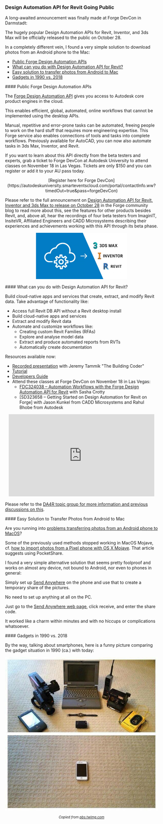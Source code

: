 <head>
<meta http-equiv="Content-Type" content="text/html; charset=utf-8">
<link rel="stylesheet" type="text/css" href="bc.css">
<script src="https://cdn.rawgit.com/google/code-prettify/master/loader/run_prettify.js" type="text/javascript"></script>
<script async src="https://platform.twitter.com/widgets.js" charset="utf-8"></script>
</head>

<!---

- Design Automation API for Revit, Inventor & 3ds Max to release on October 28
  https://forge.autodesk.com/blog/design-automation-api-revit-inventor-3ds-max-release-october-28

- are you running into problems transferring photos from an android phone to macos?
  https://duckduckgo.com/?q=problem+transferring+photos+from+an+android+phone+to+macos&atb=v180-1&ia=images
  some of the previous methods stopped working in mac os mojave, 
  cf. [how to import photos from a Pixel phone with OS X Mojave](https://macintoshhowto.com/phone/how-to-import-photos-from-a-pixel-phone-with-os-x-mojave.html).
  That article suggests using PocketShare. 
  I found a very simple alternative solution that seems pretty foolproof:
  simply set up [Send Anywhere](https://send-anywhere.com) on the phone and and use that to create a temporary share of the pictures.
  No need to set up anything at all on the PC.
  Just go to the web page, click receive, and enter the share code.
  It worked like a charm with no hiccups or complications whatsoever.

- 1990 vs. 2018
  https://pbs.twimg.com/media/EFzasMcXUAAVbIO.jpg
  https://pbs.twimg.com/media/EFzasMcXUAAVbIO.jpg
  img/smartphone_replaces_gadgets.jpg

twitter:

Forge Design Automation API for Revit going public soon with the #RevitAPI @AutodeskForge @AutodeskRevit #bim #DynamoBim #ForgeDevCon http://bit.ly/publicda4r

The hugely popular Design Automation APIs for Revit, Inventor, and 3ds Max will be officially released to the public on October 28.
In a completely different vein, I found a very simple solution to download photos from an Android phone to the Mac
&ndash; Public Forge Design Automation APIs
&ndash; What can you do with Design Automation API for Revit?
&ndash; Easy solution to transfer photos from Android to Mac
&ndash; Gadgets in 1990 vs. 2018...

linkedin:

Forge Design Automation API for Revit going public soon with the #RevitAPI

http://bit.ly/publicda4r

The hugely popular Design Automation APIs for Revit, Inventor, and 3ds Max will be officially released to the public on October 28.

In a completely different vein, I found a very simple solution to download photos from an Android phone to the Mac:

- Public Forge Design Automation APIs
- What can you do with Design Automation API for Revit?
- Easy solution to transfer photos from Android to Mac
- Gadgets in 1990 vs. 2018...

#bim #DynamoBim #ForgeDevCon #Revit #API #IFC #SDK #AI #VisualStudio #Autodesk #AEC #adsk

the [Revit API discussion forum](http://forums.autodesk.com/t5/revit-api-forum/bd-p/160) thread

<p style="font-size: 80%; font-style:italic"></p>

-->

### Design Automation API for Revit Going Public

A long-awaited announcement was finally made at Forge DevCon in Darmstadt:

The hugely popular Design Automation APIs for Revit, Inventor, and 3ds Max will be officially released to the public on October 28.

In a completely different vein, I found a very simple solution to download photos from an Android phone to the Mac:

- [Public Forge Design Automation APIs](#2)
- [What can you do with Design Automation API for Revit?](#3)
- [Easy solution to transfer photos from Android to Mac](#4)
- [Gadgets in 1990 vs. 2018](#5)

####<a name="2"></a> Public Forge Design Automation APIs

The [Forge Design Automation API](https://forge.autodesk.com/en/docs/design-automation/v3/developers_guide/overview) gives
you access to Autodesk core product engines in the cloud.

This enables efficient, global, automated, online workflows that cannot be implemented using the desktop APIs.

Manual, repetitive and error-prone tasks can be automated, freeing people to work on the hard stuff that requires more engineering expertise. This Forge service also enables connections of tools and tasks into complete workflows. Previously available for AutoCAD, you can now also automate tasks in 3ds Max, Inventor, and Revit.

If you want to learn about this API directly from the beta testers and experts, grab a ticket to Forge DevCon at Autodesk University to attend classes on November 18 in Las Vegas. Tickets are only $150 and you can register or add it to your AU pass today.

<center>
[Register here for Forge DevCon](https://autodeskuniversity.smarteventscloud.com/portal/contactInfo.ww?timedOut=true&pass=forgeDevCon)
</center>

Please refer to the full announcement
on [Design Automation API for Revit, Inventor and 3ds Max to release on October 28](https://forge.autodesk.com/blog/design-automation-api-revit-inventor-3ds-max-release-october-28) in
the Forge community blog to read more about this, see the features for other products besides Revit, and, above all, hear the recordings of four beta testers from ImaginIT, InsiteVR, Affiliated Engineers and CADD Microsystems describing their experiences and achievements working with this API through its beta phase.

<center>
<img src="img/da4_3ds_i_r.jpg" alt="Design Automation API for 3DS, Inventor and Revit" width="300">
</center>


####<a name="3"></a> What can you do with Design Automation API for Revit?

Build cloud-native apps and services that create, extract, and modify Revit data. Take advantage of functionality like:

- Access full Revit DB API without a Revit desktop install
- Build cloud-native apps and services
- Extract and modify Revit data
- Automate and customize workflows like:
    - Creating custom Revit Families (RFAs)
    - Explore and analyse model data
    - Extract and produce automated reports from RVTs
    - Automatically create documentation

Resources available now:

- [Recorded presentation](https://youtu.be/eTZcr-Erzew) with Jeremy Tammik "The Building Coder"
- [Tutorial](https://forge.autodesk.com/en/docs/design-automation/v3/tutorials/revit)
- [Developers Guide](https://forge.autodesk.com/en/docs/design-automation/v3/developers_guide/overview)
- Attend these classes at Forge DevCon on November 18 in Las Vegas:
    - [FDC324038 &ndash; Automation Workflows with the Forge Design Automation API for Revit](https://autodeskuniversity.smarteventscloud.com/connect/sessionDetail.ww?SESSION_ID=324038) with Sasha Crotty
    - [SD323658 &ndash; Getting Started on Design Automation for Revit on Forge] with Jason Kunkel from CADD Microsystems and Rahul Bhobe from Autodesk

<center>
<iframe width="480" height="270" src="https://www.youtube.com/embed/eTZcr-Erzew" frameborder="0" allow="accelerometer; autoplay; encrypted-media; gyroscope; picture-in-picture" allowfullscreen></iframe>
</center>

Please refer to the [DA4R topic group for more information and previous discussions on this](https://thebuildingcoder.typepad.com/blog/about-the-author.html#5.55).


####<a name="4"></a> Easy Solution to Transfer Photos from Android to Mac

Are you running into [problems transferring photos from an Android phone to MacOS](https://duckduckgo.com/?q=problem+transferring+photos+from+an+android+phone+to+macos&atb=v180-1&ia=images)?

Some of the previously used methods stopped working in MacOS Mojave, 
cf. [how to import photos from a Pixel phone with OS X Mojave](https://macintoshhowto.com/phone/how-to-import-photos-from-a-pixel-phone-with-os-x-mojave.html).
That article suggests using PocketShare. 

I found a very simple alternative solution that seems pretty foolproof and works on almost any device, not bound to Android, nor even to phones in general:

Simply set up [Send Anywhere](https://send-anywhere.com) on the phone and use that to create a temporary share of the pictures.

No need to set up anything at all on the PC.

Just go to the [Send Anywhere web page](https://send-anywhere.com), click receive, and enter the share code.

It worked like a charm within minutes and with no hiccups or complications whatsoever.


####<a name="5"></a> Gadgets in 1990 vs. 2018

By the way, talking about smartphones, here is a funny picture comparing the gadget situation in 1990 (ca.) with today:

<center>
<img src="img/smartphone_replaces_gadgets.jpg" alt="Smartphone replaces gadgets" width="600">
<p style="font-size: 80%; font-style:italic">Copied from <a href="https://pbs.twimg.com/media/EFzasMcXUAAVbIO.jpg">pbs.twimg.com</a></p>
</center>

